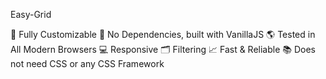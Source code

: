 Easy-Grid


🔧 Fully Customizable
💪 No Dependencies, built with VanillaJS
🌎 Tested in All Modern Browsers
💻 Responsive
🗂 Filtering
📈 Fast & Reliable
📚 Does not need CSS or any CSS Framework

